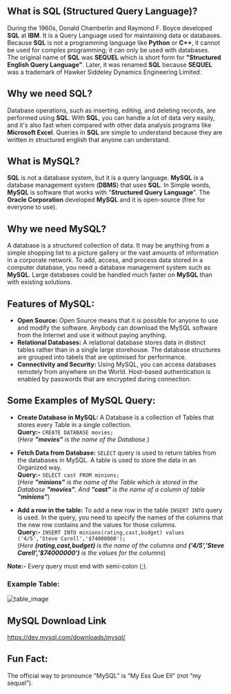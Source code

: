 ## What is SQL (Structured Query Language)?
During the 1960s, Donald Chamberlin and Raymond F. Boyce developed **SQL** at **IBM**. It is a Query Language used for maintaining data or databases. Because **SQL** is not a programming language like **Python** or **C++**, it cannot be used for complex programming; it can only be used with databases.
<br> The original name of **SQL** was **SEQUEL** which is short form for **"Structured English Query Language"**. Later, it was renamed **SQL** because **SEQUEL** was a trademark of Hawker Siddeley Dynamics Engineering Limited.

## Why we need SQL?
Database operations, such as inserting, editing, and deleting records, are performed using **SQL**. With **SQL**, you can handle a lot of data very easily, and it's also fast when compared with other data analysis programs like **Microsoft Excel**. Queries in **SQL** are simple to understand because they are written in structured english that anyone can understand.

## What is MySQL?
**SQL** is not a database system, but it is a query language. **MySQL** is a database management system (**DBMS**) that uses **SQL**. In Simple words, **MySQL** is software that works with "**Structured Query Language**". The **Oracle Corporation** developed **MySQL** and it is open-source (free for everyone to use).

## Why we need MySQL?
A database is a structured collection of data. It may be anything from a simple shopping list to a picture gallery or the vast amounts of information in a corporate network. To add, access, and process data stored in a computer database, you need a database management system such as **MySQL**. Large databases could be handled much faster on **MySQL** than with existing solutions.

## Features of MySQL:
<ul>
<li> <b>Open Source:</b> Open Source means that it is possible for anyone to use and modify the software. Anybody can download the MySQL software from the Internet and use it without paying anything.</li>
<li> <b>Relational Databases:</b> A relational database stores data in distinct tables rather than in a single large storehouse. The database structures are grouped into tabels that are optimised for performance. </li>
<li> <b>Connectivity and Security:</b> Using MySQL, you can access databases remotely from anywhere on the World. Host-based authentication is enabled by passwords that are encrypted during connection.</li>
</ul>

## Some Examples of MySQL Query:
<ul>
<li> <b>Create Database in MySQL:</b> A Database is a collection of Tables that stores every Table in a single collection.</li>
<b>Query:-</b> <code>CREATE DATABASE movies;</code> <br>(<i>Here <b>"movies"</b> is the name of the Database.</i>)<p>

<li><b>Fetch Data from Database:</b> <code>SELECT</code> query is used to return tables from the databases in MySQL. A table is used to store the data in an Organized way.</li>
<b>Query:-</b> <code>SELECT cast FROM minions;</code> <br>(<i>Here <b>"minions"</b> is the name of the Table which is stored in the Database <b>"movies"</b>. And <b>"cast"</b> is the name of a column of table <b>"minions"</b></i>)<p>
  
  <li> <b>Add a row in the table:</b> To add a new row in the table <code>INSERT INTO</code> query is used. In the query, you need to specify the names of the columns that the new row contains and the values for those columns.</li>
<b>Query:-</b> <code>INSERT INTO minions(rating,cast,budget) values ('4/5','Steve Carell','$74000000');</code> <br>(<i>Here <b>(rating,cast,budget)</b> is the name of the columns and <b>('4/5','Steve Carell','$74000000')</b> is the values for the columns</i>)
</ul>

**Note:-** Every query must end with semi-colon (;).

### Example Table:
![table_image](https://user-images.githubusercontent.com/93902835/214905449-5724ac1c-249f-447a-acf2-836ee7692f1e.png)



## MySQL Download Link
https://dev.mysql.com/downloads/mysql/

## Fun Fact:
The official way to pronounce “MySQL” is “My Ess Que Ell” (not “my sequel”).


